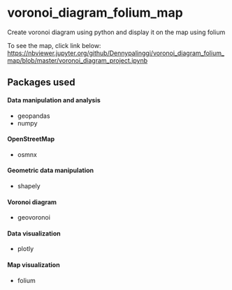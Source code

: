 # voronoi_diagram_folium_map
Create voronoi diagram using python and display it on the map using folium


To see the map, click link below:
https://nbviewer.jupyter.org/github/Dennypalinggi/voronoi_diagram_folium_map/blob/master/voronoi_diagram_project.ipynb


## Packages used


#### Data manipulation and analysis
* geopandas
* numpy

#### OpenStreetMap
* osmnx

#### Geometric data manipulation
* shapely

#### Voronoi diagram
* geovoronoi

#### Data visualization
* plotly

#### Map visualization
* folium
